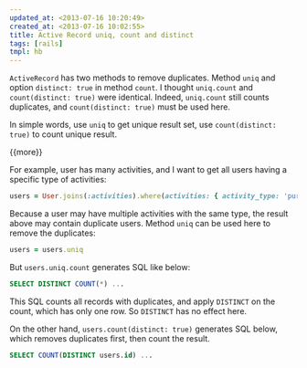 ```yaml
---
updated_at: <2013-07-16 10:20:49>
created_at: <2013-07-16 10:02:55>
title: Active Record uniq, count and distinct 
tags: [rails]
tmpl: hb
---
```


`ActiveRecord` has two methods to remove duplicates. Method `uniq` and option
`distinct: true` in method `count`. I thought `uniq.count` and
`count(distinct: true)` were identical. Indeed, `uniq.count` still counts
duplicates, and `count(distinct: true)` must be used here.

In simple words, use `uniq` to get unique result set, use `count(distinct: true)` to count unique result.

{{more}}

For example, user has many activities, and I want to get all users having a
specific type of activities:

```ruby
users = User.joins(:activities).where(activities: { activity_type: 'purchase'})
```

Because a user may have multiple activities with the same type, the result
above may contain duplicate users. Method `uniq` can be used here to remove
the duplicates:

```ruby
users = users.uniq
```

But `users.uniq.count` generates SQL like below:

```sql
SELECT DISTINCT COUNT(*) ...
```

This SQL counts all records with duplicates, and apply `DISTINCT` on the
count, which has only one row. So `DISTINCT` has no effect here.

On the other hand, `users.count(distinct: true)` generates SQL
below, which removes duplicates first, then count the result.

```sql
SELECT COUNT(DISTINCT users.id) ...
```





